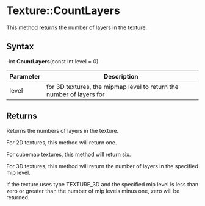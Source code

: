 # Texture::CountLayers

This method returns the number of layers in the texture.

## Syntax

-int **CountLayers**(const int level = 0)

| Parameter | Description |
|---|---|
| level | for 3D textures, the mipmap level to return the number of layers for |

## Returns

Returns the numbers of layers in the texture.

For 2D textures, this method will return one.

For cubemap textures, this method will return six.

For 3D textures, this method will return the number of layers in the specified mip level.

If the texture uses type TEXTURE_3D and the specified mip level is less than zero or greater than the number of mip levels minus one, zero will be returned.
